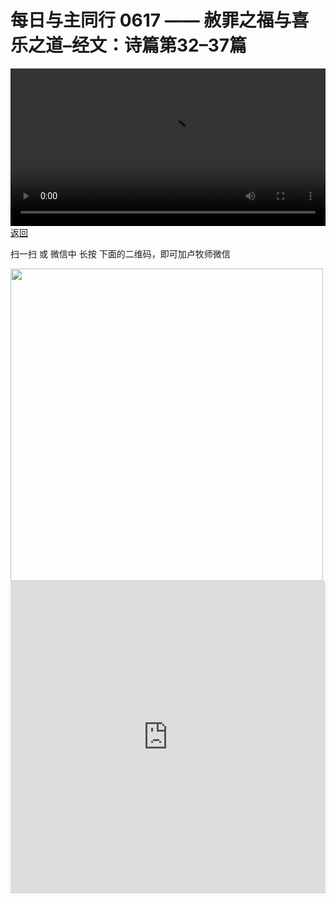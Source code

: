 # 每日与主同行 0617 —— 赦罪之福与喜乐之道–经文：诗篇第32–37篇

<video width='100%' controls src='https://go2024.simai.life/api?redirect=https://r2.savefamily.net/@pastorpaulqiankunlu618/FN7d4oDsFYA.mp4?metric=PastorLu%26keyword=webpage%26type=video%26bot=26%26to=webpage'></video>
<a href='../daily.html'> 返回 </a>
<p>扫一扫 或 微信中 长按 下面的二维码，即可加卢牧师微信</p>
<img src='https://r2.savefamily.net/OVagt1.JPG' width='500px' />



<iframe width="100%" height="500" src="https://www.youtube.com/embed/FN7d4oDsFYA?si=zz5OCgHQvyW71w8c&amp;controls=0" title="YouTube video player" frameborder="0" allow="accelerometer; autoplay; clipboard-write; encrypted-media; gyroscope; picture-in-picture; web-share" referrerpolicy="strict-origin-when-cross-origin" allowfullscreen></iframe>